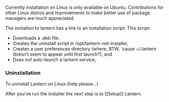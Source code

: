 Currently installation on Linux is only available on Ubuntu. Contributions for other Linux distros and improvements to make better use of package managers are much appreciated.

The invitation to lantern has a link to an installation script. This script:

  + Downloads a .deb file.
  + Creates the uninstall script in /opt/lantern-net-installer,
  + Creates a user preferences directory (where, BTW, 'cause ~/.lantern
    doesn't seem to appear until first launch?), and
  + Does _not_ auto-launch a lantern service; 

### Uninstallation

To uninstall Lantern on Linux (help please...)

After you've run the installer the next step is to [[Setup]] Lantern.
